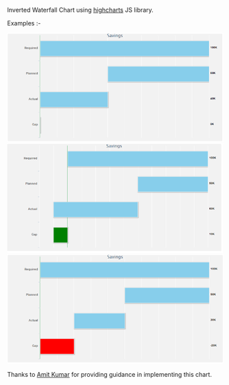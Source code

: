 Inverted Waterfall Chart using [highcharts](http://www.highcharts.com/) JS library.

Examples :-

![Waterfall Chart1](http://github.com/NiranjanSarade/inverted-waterfall-chart/raw/master/images/chart1.png "Zero Gap")
![Waterfall Chart2](http://github.com/NiranjanSarade/inverted-waterfall-chart/raw/master/images/chart2.png "Positive Gap")
![Waterfall Chart3](http://github.com/NiranjanSarade/inverted-waterfall-chart/raw/master/images/chart3.png "Negative Gap")

Thanks to [Amit Kumar](http://github.com/toamitkumar) for providing guidance in implementing this chart.


